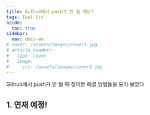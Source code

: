 ```yaml
---
title: Github에서 push가 안 될 때는?
tags: Tool Git
aside:
  toc: true
sidebar:
  nav: docs-en
# cover: /assets/images/cover1.jpg
# article_header:
#   type: cover
#   image:
#     src: /assets/images/cover2.jpg
---
```


Github에서 push가 안 될 때 찾아본 해결 방법들을 모아 보았다

<!-- more -->

<h2 id="h1">1. 연재 예정!</h2>